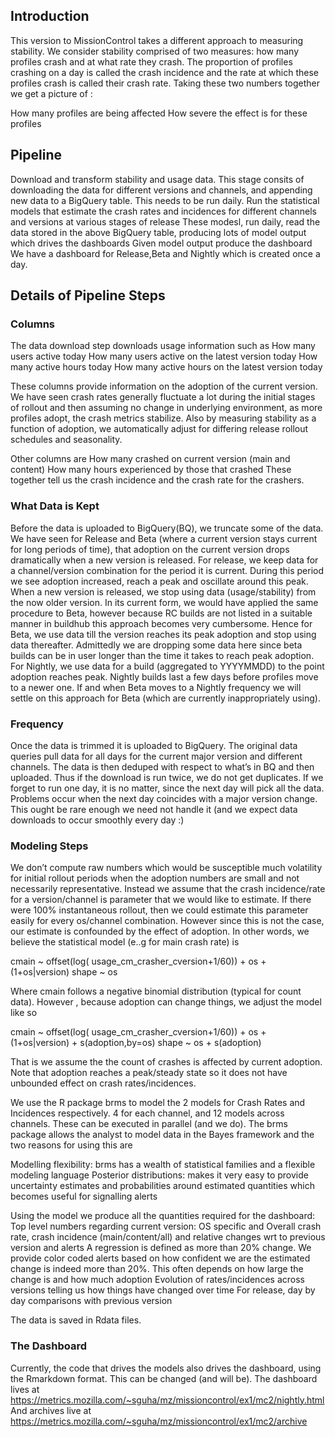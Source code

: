 ## Introduction

This version to MissionControl takes a different approach to measuring stability. We consider stability comprised of two measures: how many profiles crash and at what rate they crash. The proportion of profiles crashing on a day is called the crash incidence  and the rate at which these profiles crash is called their crash rate. Taking these two numbers together we get a picture of :

How many profiles are being affected
How severe the effect is for these profiles

 ## Pipeline

Download and transform stability and usage data.
This stage consits of downloading the data for different versions and channels, and appending new data to a BigQuery table.
This needs to be run daily.
Run the statistical models that estimate the crash rates and incidences for different channels and versions at various stages of release
These modesl, run daily, read the data stored in the above BigQuery table, producing lots of model output which drives the dashboards
Given model output produce the dashboard
We have a dashboard for Release,Beta and Nightly which is created once a day.

## Details of Pipeline Steps

### Columns
The data download step downloads usage information such as 
How many users active today
How many users active on the latest version today
How many active hours today
How many active hours on the latest version today

These columns provide information on the adoption of the current version.  We have seen crash rates generally fluctuate a lot during the initial stages of rollout and then assuming no change in underlying environment, as more profiles adopt, the crash metrics stabilize. Also by measuring stability as a function of adoption, we automatically adjust for differing release rollout schedules and seasonality. 

Other columns are 
How many crashed on current version (main and content)
How many hours experienced by those that crashed
These together tell us the crash incidence and the crash rate for the crashers.

### What Data is Kept

Before the data is uploaded to BigQuery(BQ), we truncate some of the data. We have seen for Release and Beta (where a current version stays current for long periods of time), that adoption on the current version drops dramatically when a new version is released.
For release, we keep data for a channel/version combination for the period it is current. During this period we see adoption increased, reach a peak and oscillate around this peak. When a new version is released, we stop using data (usage/stability) from the now older version.
In its current form, we would have applied the same procedure to Beta, however because RC builds are not listed in a suitable manner in buildhub this approach becomes very cumbersome. Hence for Beta, we use data till the version reaches its peak adoption and stop using data thereafter. Admittedly we are dropping some data here since beta builds can be in user longer than the time it takes to reach peak adoption. 
For Nightly, we use data for a build (aggregated to YYYYMMDD) to the point adoption reaches peak. Nightly builds last a few days before profiles move to a newer one. If and when Beta moves to a Nightly frequency we will settle on this approach for Beta (which are currently inappropriately using).

### Frequency 
Once the data is trimmed it is  uploaded to BigQuery. The original data queries pull data for all days for the current major version and different channels. The data is then deduped with respect to what’s in BQ and then uploaded. Thus if the download is run twice, we do not get duplicates. If we forget to run one day, it is no matter, since the next day will pick all the data. Problems occur when the next day coincides with a major version change. This ought be rare enough we need not handle it (and we expect data downloads to occur smoothly every day :)


### Modeling Steps

We don’t compute raw numbers which would be susceptible much volatility for initial rollout periods when the adoption numbers are small and not necessarily representative. Instead we assume that the crash incidence/rate for a version/channel is parameter that we would like to estimate. If there were 100% instantaneous rollout, then we could estimate this parameter easily for every os/channel combination. However since this is not the case, our estimate is confounded by the effect of adoption. In other words, we believe the statistical model (e..g for main crash rate) is

cmain   ~  offset(log( usage_cm_crasher_cversion+1/60))  + os + (1+os|version)
shape   ~  os

Where cmain follows a negative binomial distribution (typical for count data). However , because adoption can change things, we adjust the model like so

cmain   ~ offset(log( usage_cm_crasher_cversion+1/60))  + os +  (1+os|version)            + s(adoption,by=os)
shape   ~ os + s(adoption)

That is we assume the the count of crashes is affected by current adoption. Note that adoption reaches a peak/steady state so it does not have unbounded effect on crash rates/incidences.

We use the R package brms to model the 2 models for Crash Rates and Incidences respectively. 4 for each channel, and 12 models across channels. These can be executed in parallel (and we do).  The brms package allows the analyst to model data in the Bayes framework and the two reasons for using this are

Modelling flexibility: brms has a wealth of statistical families and a flexible modeling language
Posterior distributions: makes it very easy to provide uncertainty estimates and probabilities around estimated quantities which becomes useful for signalling alerts

Using the model we produce all the quantities required for the dashboard:
Top level numbers regarding current version:
OS specific and Overall crash rate, crash incidence (main/content/all) and relative changes wrt to previous version and alerts 
A regression is defined as more than 20% change. We provide color coded alerts based on how confident we are the estimated change is indeed more than 20%. This often depends on how large the change is and how much adoption
Evolution of rates/incidences across versions telling us how things have changed over time
For release, day by day comparisons with previous version

The data is saved in Rdata files. 

### The Dashboard
Currently, the code that drives the models also drives the dashboard, using the Rmarkdown format. This can be changed (and will be). The dashboard lives at https://metrics.mozilla.com/~sguha/mz/missioncontrol/ex1/mc2/nightly.html
And archives live at https://metrics.mozilla.com/~sguha/mz/missioncontrol/ex1/mc2/archive

